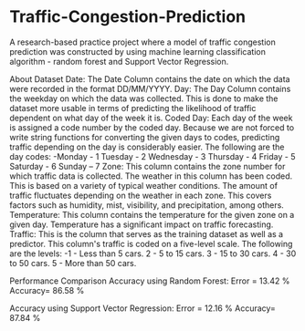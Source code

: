 # Traffic-Congestion-Prediction
A research-based practice project where a model of traffic congestion prediction was constructed by using machine learning classification algorithm - random forest and Support Vector Regression.

About Dataset
Date: The Date Column contains the date on which the data were recorded in the format DD/MM/YYYY.
Day: The Day Column contains the weekday on which the data was collected. This is done to make the dataset more usable in terms of predicting the likelihood of traffic dependent on what day of the week it is.
Coded Day: Each day of the week is assigned a code number by the coded day. Because we are not forced to write string functions for converting the given days to codes, predicting traffic depending on the day is considerably easier. The following are the day codes: -Monday - 1 Tuesday - 2 Wednesday - 3 Thursday - 4 Friday - 5 Saturday - 6 Sunday – 7
Zone: This column contains the zone number for which traffic data is collected. The weather in this column has been coded. This is based on a variety of typical weather conditions. The amount of traffic fluctuates depending on the weather in each zone. This covers factors such as humidity, mist, visibility, and precipitation, among others.
Temperature: This column contains the temperature for the given zone on a given day. Temperature has a significant impact on traffic forecasting.
Traffic: This is the column that serves as the training dataset as well as a predictor. This column's traffic is coded on a five-level scale. The following are the levels: -1 - Less than 5 cars. 2 - 5 to 15 cars. 3 - 15 to 30 cars. 4 - 30 to 50 cars. 5 - More than 50 cars.

Performance Comparison
Accuracy using Random Forest:
Error = 13.42 %
Accuracy= 86.58 %

Accuracy using Support Vector Regression:
Error = 12.16 %
Accuracy= 87.84 %
